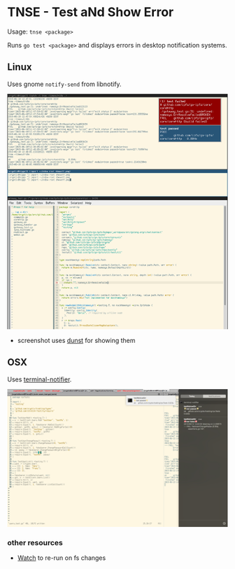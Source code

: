 # TNSE - Test aNd Show Error

Usage: `tnse <package>`

Runs `go test <package>` and displays errors in desktop notification systems.

## Linux
Uses gnome `notify-send` from libnotify.

![tnse.linux.png](./tnse.linux.png)
* screenshot uses [dunst](http://www.knopwob.org/dunst/) for showing them



## OSX
Uses [terminal-notifier](https://github.com/alloy/terminal-notifier).

![tnse.osx.png](./tnse.osx.png)




### other resources

* [Watch](https://github.com/eaburns/Watch) to re-run on fs changes
